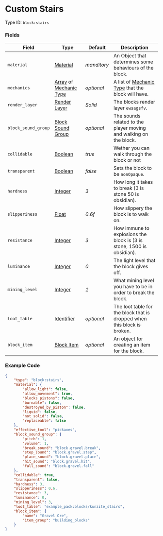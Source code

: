 # Custom Stairs

Type ID: `block:stairs`

### Fields

   Field           | Type | Default | Description
-------------------|------|---------|-------------
`material` | [Material](../data_types/materials.md) | *manditory* | An Object that determines some behaviours of the block.
`mechanics` | [Array](../data_types/array.md) of [Mechanic Type](../mechanic_types.md) | *optional* | A list of [Mechanic Type](../mechanic_types.md) that the block will have.
`render_layer` | [Render Layer](../data_types/render_layer.md) | *Solid* | The blocks render layer `ewsagsfv`.
`block_sound_group` | [Block Sound Group](../data_types/sounds.md) | *optional* | The sounds related to the player moving and walking on the block.
`collidable` | [Boolean](../data_types/boolean.md) | *true* | Wether you can walk through the block or not
`transparent` | [Boolean](../data_types/boolean.md) | *false* | Sets the block to be `nonOpaque`.
`hardness` | [Integer](../data_types/integer.md) | *3* | How long it takes to break (3 is stone 50 is obsidian).
`slipperiness` | [Float](../data_types/float.md) | *0.6f* | How slippery the block is to walk on.
`resistance` | [Integer](../data_types/integer.md) | *3* | How immune to explosions the block is (3 is stone, 1500 is obsidian).
`luminance` | [Integer](../data_types/integer.md) | *0* | The light level that the block gives off.
`mining_level` | [Integer](../data_types/integer.md) | *1* | What mining level you have to be in order to break the block.
`loot_table` | [Identifier](../data_types/identifier.md) | *optional* | The loot table for the block that is dropped when this block is broken.
`block_item` | [Block Item](../data_types/block_item.md) | *optional* | An object for creating an item for the block.

### Example Code

```json
{
	"type": "block:stairs",
	"material": {
		"allow_light": false,
		"allow_movement": true,
		"blocks_pistons": false,
		"burnable": false,
		"destroyed_by_piston": false,
		"liquid": false,
		"not_solid": false,
		"replaceable": false
	},
	"effective_tool": "pickaxes",
	"block_sound_group": {
		"pitch": 1,
		"volume": 1,
		"break_sound": "block.gravel.break",
		"step_sound": "block.gravel.step",
		"place_sound": "block.gravel.place",
		"hit_sound": "block.gravel.hit",
		"fall_sound": "block.gravel.fall"
	},
	"collidable": true,
	"transparent": false,
	"hardness": 3,
	"slipperiness": 0.6,
	"resistance": 3,
	"luminance": 0,
	"mining_level": 3,
	"loot_table": "example_pack:blocks/kunzite_stairs",
	"block_item": {
		"name": "Gravel Ore",
		"item_group": "building_blocks"
	}
}
```
